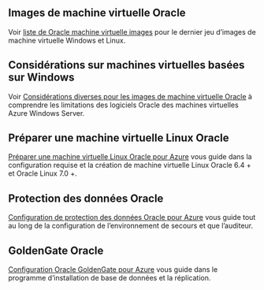 
 
## <a name="oracle-virtual-machine-images"></a>Images de machine virtuelle Oracle

Voir [liste de Oracle machine virtuelle images](../articles/virtual-machines/virtual-machines-linux-classic-oracle-images.md) pour le dernier jeu d’images de machine virtuelle Windows et Linux.

## <a name="considerations-for-windows-based-virtual-machines"></a>Considérations sur machines virtuelles basées sur Windows

Voir [Considérations diverses pour les images de machine virtuelle Oracle](../articles/virtual-machines/virtual-machines-windows-classic-oracle-considerations.md) à comprendre les limitations des logiciels Oracle des machines virtuelles Azure Windows Server.


## <a name="prepare-an-oracle-linux-virtual-machine"></a>Préparer une machine virtuelle Linux Oracle

[Préparer une machine virtuelle Linux Oracle pour Azure](../articles/virtual-machines/virtual-machines-linux-prepare-oracle.md) vous guide dans la configuration requise et la création de machine virtuelle Linux Oracle 6.4 + et Oracle Linux 7.0 +.

## <a name="oracle-data-guard"></a>Protection des données Oracle

[Configuration de protection des données Oracle pour Azure](../articles/virtual-machines/virtual-machines-windows-classic-configure-oracle-data-guard.md) vous guide tout au long de la configuration de l’environnement de secours et que l’auditeur.

## <a name="oracle-goldengate"></a>GoldenGate Oracle

[Configuration Oracle GoldenGate pour Azure](../articles/virtual-machines/virtual-machines-windows-classic-configure-oracle-goldengate.md) vous guide dans le programme d’installation de base de données et la réplication.
